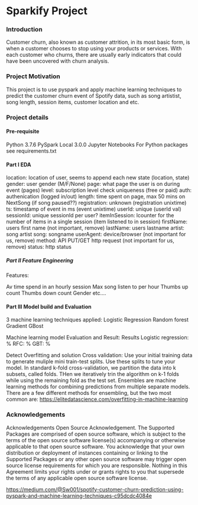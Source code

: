 # Sparkify Project

### Introduction

Customer churn, also known as customer attrition, in its most basic form, is when a customer chooses to stop using your products or services. With each customer who churns, there are usually early indicators that could have been uncovered with churn analysis.

### Project Motivation

This project is to use pyspark and apply machine learning techniques to predict the customer churn event of Spotify data, such as song artistist, song length, session items, customer location and etc.

### Project details

#### Pre-requisite

Python 3.7.6
PySpark Local 3.0.0
Jupyter Notebooks
For Python packages see requirements.txt


#### Part I EDA

location: location of user, seems to append each new state (location, state)
gender: user gender (M/F/None)
page: what page the user is on during event (pages)
level: subscription level check uniqueness (free or paid)
auth: authenication (logged in/out)
length: time spent on page, max 50 mins on NextSong (if song paused??)
registration: unknown (registration unixtime)
ts: timestamp of event in ms (event unixtime)
userId: unique (userId val)
sessionId: unique sessionId per user?
itemInSession: lcounter for the number of items in a single session (item listened to in session)
firstName: users first name (not important, remove)
lastName: users lastname
artist: song artist
song: songname
userAgent: device/browser (not important for us, remove)
method: API PUT/GET http request (not important for us, remove)
status: http status

##### Part II Feature Engineering

Features:

Av time spend in an hourly session
Max song listen to per hour 
Thumbs up count
Thumbs down count
Gender
etc....

#### Part III Model build and Evaluation
3 machine learning techniques applied:
Logistic Regression
Random forest
Gradient GBost

Machine learning model Evaluation and Result:
Results
Logistic regression: %
RFC: %
GBT: %

Detect Overfitting and solution
Cross validation: Use your initial training data to generate muliple mini train-test splits. Use these splits to tune your model. In standard k-fold cross-validation, we partition the data into k subsets, called folds. THen we iteratively trin the algorithm on k-1 folds while using the remaining fold as the test set.
Ensembles are machine learning methods for combining predictions from multiple separate models. There are a few different methods for ensembling, but the two most common are:
https://elitedatascience.com/overfitting-in-machine-learning

### Acknowledgements

Acknowledgements Open Source Acknowledgement. The Supported Packages are comprised of open source software, which is subject to the terms of the open source software license(s) accompanying or otherwise applicable to that open source software. You acknowledge that your own distribution or deployment of instances containing or linking to the Supported Packages or any other open source software may trigger open source license requirements for which you are responsible. Nothing in this Agreement limits your rights under or grants rights to you that supersede the terms of any applicable open source software license.

https://medium.com/@Sw001/spotify-customer-churn-prediction-using-pyspark-and-machine-learning-techniques-c95dcdc4084e
